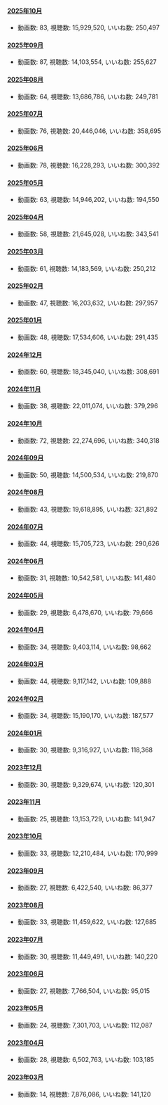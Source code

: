 #### [2025年10月](videos/202510 "wikilink")

-   動画数: 83, 視聴数: 15,929,520, いいね数: 250,497

#### [2025年09月](videos/202509 "wikilink")

-   動画数: 87, 視聴数: 14,103,554, いいね数: 255,627

#### [2025年08月](videos/202508 "wikilink")

-   動画数: 64, 視聴数: 13,686,786, いいね数: 249,781

#### [2025年07月](videos/202507 "wikilink")

-   動画数: 76, 視聴数: 20,446,046, いいね数: 358,695

#### [2025年06月](videos/202506 "wikilink")

-   動画数: 78, 視聴数: 16,228,293, いいね数: 300,392

#### [2025年05月](videos/202505 "wikilink")

-   動画数: 63, 視聴数: 14,946,202, いいね数: 194,550

#### [2025年04月](videos/202504 "wikilink")

-   動画数: 58, 視聴数: 21,645,028, いいね数: 343,541

#### [2025年03月](videos/202503 "wikilink")

-   動画数: 61, 視聴数: 14,183,569, いいね数: 250,212

#### [2025年02月](videos/202502 "wikilink")

-   動画数: 47, 視聴数: 16,203,632, いいね数: 297,957

#### [2025年01月](videos/202501 "wikilink")

-   動画数: 48, 視聴数: 17,534,606, いいね数: 291,435

#### [2024年12月](videos/202412 "wikilink")

-   動画数: 60, 視聴数: 18,345,040, いいね数: 308,691

#### [2024年11月](videos/202411 "wikilink")

-   動画数: 38, 視聴数: 22,011,074, いいね数: 379,296

#### [2024年10月](videos/202410 "wikilink")

-   動画数: 72, 視聴数: 22,274,696, いいね数: 340,318

#### [2024年09月](videos/202409 "wikilink")

-   動画数: 50, 視聴数: 14,500,534, いいね数: 219,870

#### [2024年08月](videos/202408 "wikilink")

-   動画数: 43, 視聴数: 19,618,895, いいね数: 321,892

#### [2024年07月](videos/202407 "wikilink")

-   動画数: 44, 視聴数: 15,705,723, いいね数: 290,626

#### [2024年06月](videos/202406 "wikilink")

-   動画数: 31, 視聴数: 10,542,581, いいね数: 141,480

#### [2024年05月](videos/202405 "wikilink")

-   動画数: 29, 視聴数: 6,478,670, いいね数: 79,666

#### [2024年04月](videos/202404 "wikilink")

-   動画数: 34, 視聴数: 9,403,114, いいね数: 98,662

#### [2024年03月](videos/202403 "wikilink")

-   動画数: 44, 視聴数: 9,117,142, いいね数: 109,888

#### [2024年02月](videos/202402 "wikilink")

-   動画数: 34, 視聴数: 15,190,170, いいね数: 187,577

#### [2024年01月](videos/202401 "wikilink")

-   動画数: 30, 視聴数: 9,316,927, いいね数: 118,368

#### [2023年12月](videos/202312 "wikilink")

-   動画数: 30, 視聴数: 9,329,674, いいね数: 120,301

#### [2023年11月](videos/202311 "wikilink")

-   動画数: 25, 視聴数: 13,153,729, いいね数: 141,947

#### [2023年10月](videos/202310 "wikilink")

-   動画数: 33, 視聴数: 12,210,484, いいね数: 170,999

#### [2023年09月](videos/202309 "wikilink")

-   動画数: 27, 視聴数: 6,422,540, いいね数: 86,377

#### [2023年08月](videos/202308 "wikilink")

-   動画数: 33, 視聴数: 11,459,622, いいね数: 127,685

#### [2023年07月](videos/202307 "wikilink")

-   動画数: 30, 視聴数: 11,449,491, いいね数: 140,220

#### [2023年06月](videos/202306 "wikilink")

-   動画数: 27, 視聴数: 7,766,504, いいね数: 95,015

#### [2023年05月](videos/202305 "wikilink")

-   動画数: 24, 視聴数: 7,301,703, いいね数: 112,087

#### [2023年04月](videos/202304 "wikilink")

-   動画数: 28, 視聴数: 6,502,763, いいね数: 103,185

#### [2023年03月](videos/202303 "wikilink")

-   動画数: 14, 視聴数: 7,876,086, いいね数: 141,120

